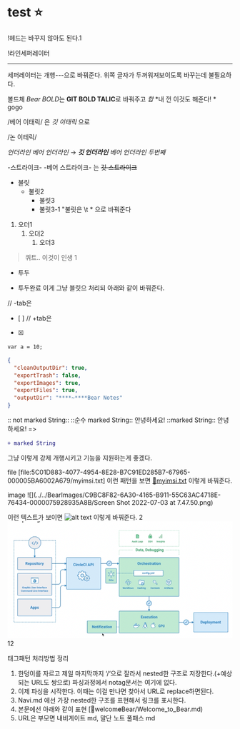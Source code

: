 # test ⭐️
!헤드는 바꾸지 않아도 된다.1

!라인세퍼레이터

---
세퍼레이터는 개행---으로 바꿔준다. 위쪽 글자가 두꺼워져보이도록 바꾸는데 불필요하다.

볼드체
*Bear BOLD*는 **GIT BOLD TALIC**로 바꿔주고
*합*
*내 껀 이것도 해준다! * gogo

/베어 이태릭/ 은
*깃 이태릭* 으로

/논
이테릭/

_언더라인_
_베어 언더라인_ → ***깃 언더라인*** _베어 언더라인 두번째_

-스트라이크-
-베어 스트라이크- 는  ~~깃 스트라이크~~

* 불릿
	* 불릿2
		* 불릿3
		* 불릿3-1
"불릿은 \t * 으로 바꿔준다

1. 오더1
	1. 오더2
		1. 오더3

> 쿼트.. 이것이 인생
1
- 투두
+ 투두완료
이게 그냥 블릿으 처리되 아래와 같이 바꿔준다.

// -tab은
- [ ]
// +tab은
- [x]


`var a = 10;`


```json
{
  "cleanOutputDir": true,
  "exportTrash": false,
  "exportImages": true,
  "exportFiles": true,
  "outputDir": "****~****Bear Notes"
}
```

:: not marked String::
::순수 marked String::
안녕하세요! ::marked String:: 안녕하세요!
=>
```diff
+ marked String
```
그냥 이렇게 강제 개행시키고 기능을 지원하는게 좋겠다.

file
[file:5C01D883-4077-4954-8E28-B7C91ED285B7-67965-000005BA6002A679/myimsi.txt]
이런 패턴을 보면
[💾myimsi.txt](https://github.com/PlayGround/master/files/myimsi.txt)
이렇게 바꿔준다.


image
![](../../BearImages/C9BC8F82-6A30-4165-B911-55C63AC4718E-76434-0000075928935A8B/Screen Shot 2022-07-03 at 7.47.50.png)

이런 텍스트가 보이면
![alt text](image****s****Pro.jpg)
이렇게 바꿔준다.
2
![](../../BearImages/001DC9A8-B6F9-4C3E-98E6-01BDDEA6AA83-76434-0000077576BE419E/::image::.png)
12

태그패턴 처리방법 정리
<!-- #welcome/Bear #test -->
1) 한덩이를 자르고 제일 마지막까지 ‘/‘으로 잘라서 nested한 구조로 저장한다.(+예상되는 URL도 쌍으로) 파싱과정에서 notag문서는 여기에 없다.
2) 이제 파싱을 시작한다. 이때는 이걸 만나면 찾아서 URL로 replace하면된다.
3) Navi.md 에선 가장 nested한 구조를 표현해서 링크를 표시한다.
4) 본문에선 아래와 같이 표현
[🔗welcom****e****Bear/Welcome_to_Bear.md)
4) URL은 부모면 내비게이트 md, 말단 노트 풀패스 md

<!-- {BearID:C026DB37-57BB-4D63-B26D-BF8F5AD21A84-67965-000005B4CA4ACA15} -->
